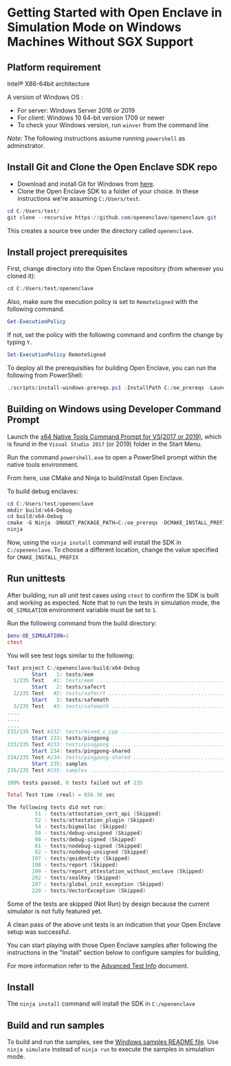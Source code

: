 # Getting Started with Open Enclave in Simulation Mode on Windows Machines Without SGX Support

## Platform requirement

Intel® X86-64bit architecture

A version of Windows OS :
- For server: Windows Server 2016 or 2019
- For client: Windows 10 64-bit version 1709 or newer
- To check your Windows version, run `winver` from the command line

*Note:* The following instructions assume running `powershell` as adminstrator.

## Install Git and Clone the Open Enclave SDK repo

- Download and install Git for Windows from [here](https://git-scm.com/download/win).
- Clone the Open Enclave SDK to a folder of your choice. In these instructions
  we're assuming `C:/Users/test`.

```powershell
cd C:/Users/test/
git clone --recursive https://github.com/openenclave/openenclave.git
```

This creates a source tree under the directory called `openenclave`.

## Install project prerequisites

First, change directory into the Open Enclave repository (from wherever you
cloned it):

```powershell
cd C:/Users/test/openenclave
```

Also, make sure the execution policy is set to `RemoteSigned` with the following command.

```powershell
Get-ExecutionPolicy
```

If not, set the policy with the following command and confirm the change by typing `Y`.

```powershell
Set-ExecutionPolicy RemoteSigned
```

To deploy all the prerequisities for building Open Enclave, you can run the
following from PowerShell:

```powershell
./scripts/install-windows-prereqs.ps1 -InstallPath C:/oe_prereqs -LaunchConfiguration SGX1-NoIntelDrivers -DCAPClientType None
```

## Building on Windows using Developer Command Prompt

Launch the [x64 Native Tools Command Prompt for VS(2017 or 2019)](
https://docs.microsoft.com/en-us/dotnet/framework/tools/developer-command-prompt-for-vs),
which is found in the `Visual Studio 2017` (or 2019) folder in the Start Menu.

Run the command `powershell.exe` to open a PowerShell prompt within the native
tools environment.

From here, use CMake and Ninja to build/install Open Enclave.

To build debug enclaves:

```powershell
cd C:/Users/test/openenclave
mkdir build/x64-Debug
cd build/x64-Debug
cmake -G Ninja -DNUGET_PACKAGE_PATH=C:/oe_prereqs -DCMAKE_INSTALL_PREFIX=C:/openenclave ../..
ninja
```

Now, using the `ninja install` command will install the SDK in
`C:/openenclave`. To choose a different location, change
the value specified for `CMAKE_INSTALL_PREFIX`

## Run unittests

After building, run all unit test cases using `ctest` to confirm the SDK is built and working as expected.
Note that to run the tests in simulation mode, the `OE_SIMULATION` environment variable must be set to `1`.

Run the following command from the build directory:

```powershell
$env:OE_SIMULATION=1
ctest
```

You will see test logs similar to the following:

```powershell
Test project C:/openenclave/build/x64-Debug
        Start   1: tests/mem
  1/235 Test   #1: tests/mem .............................................................................................................................   Passed    0.02 sec
        Start   2: tests/safecrt
  2/235 Test   #2: tests/safecrt .........................................................................................................................   Passed    0.28 sec
        Start   3: tests/safemath
  3/235 Test   #3: tests/safemath ........................................................................................................................   Passed    0.03 sec
....
....
....
232/235 Test #232: tests/mixed_c_cpp .....................................................................................................................   Passed    0.25 sec
        Start 233: tests/pingpong
233/235 Test #233: tests/pingpong ........................................................................................................................   Passed    0.24 sec
        Start 234: tests/pingpong-shared
234/235 Test #234: tests/pingpong-shared .................................................................................................................   Passed    0.25 sec
        Start 235: samples
235/235 Test #235: samples ...............................................................................................................................   Passed   32.15 sec

100% tests passed, 0 tests failed out of 235

Total Test time (real) = 656.36 sec

The following tests did not run:
         51 - tests/attestation_cert_api (Skipped)
         52 - tests/attestation_plugin (Skipped)
         54 - tests/bigmalloc (Skipped)
         59 - tests/debug-unsigned (Skipped)
         60 - tests/debug-signed (Skipped)
         61 - tests/nodebug-signed (Skipped)
         62 - tests/nodebug-unsigned (Skipped)
        197 - tests/qeidentity (Skipped)
        198 - tests/report (Skipped)
        199 - tests/report_attestation_without_enclave (Skipped)
        202 - tests/sealKey (Skipped)
        207 - tests/global_init_exception (Skipped)
        220 - tests/VectorException (Skipped)
```

Some of the tests are skipped (Not Run) by design because the current simulator is not fully featured yet.

A clean pass of the above unit tests is an indication that your Open Enclave setup was successful.

You can start playing with those Open Enclave samples after following the instructions in the "Install" section below to configure samples for building,

For more information refer to the [Advanced Test Info](AdvancedTestInfo.md) document.

## Install

The `ninja install` command will install the SDK in `C:/openenclave`

## Build and run samples

To build and run the samples, see the [Windows samples README file](/samples/README_Windows.md).
Use `ninja simulate` instead of `ninja run` to execute the samples in simulation mode.
